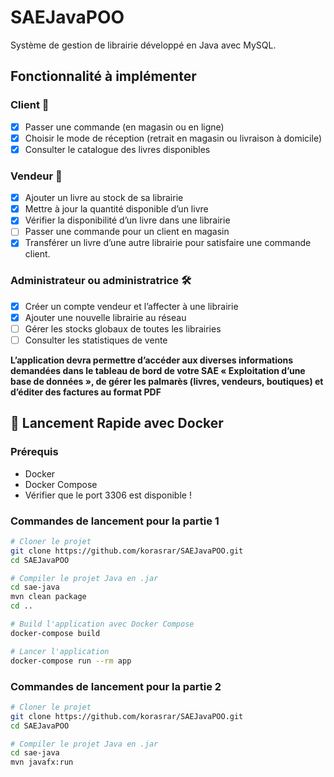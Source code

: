 # SAEJavaPOO  

Système de gestion de librairie développé en Java avec MySQL.

## Fonctionnalité à implémenter  
### Client 👤
- [X] Passer une commande (en magasin ou en ligne)  
- [X] Choisir le mode de réception (retrait en magasin ou livraison à domicile)  
- [X] Consulter le catalogue des livres disponibles  
### Vendeur 🏪  
- [X] Ajouter un livre au stock de sa librairie  
- [X] Mettre à jour la quantité disponible d’un livre  
- [X] Vérifier la disponibilité d’un livre dans une librairie  
- [ ] Passer une commande pour un client en magasin  
- [X] Transférer un livre d’une autre librairie pour satisfaire une commande client.  
### Administrateur ou administratrice 🛠️  
- [X] Créer un compte vendeur et l’affecter à une librairie  
- [X] Ajouter une nouvelle librairie au réseau  
- [ ] Gérer les stocks globaux de toutes les librairies  
- [ ] Consulter les statistiques de vente  

**L’application devra permettre d’accéder aux diverses informations demandées dans le
tableau de bord de votre SAE « Exploitation d’une base de données », de gérer les palmarès (livres, vendeurs, boutiques) et d’éditer des factures au format PDF**

## 🚀 Lancement Rapide avec Docker

### Prérequis
- Docker
- Docker Compose
- Vérifier que le port 3306 est disponible !

### Commandes de lancement pour la partie 1

```bash
# Cloner le projet
git clone https://github.com/korasrar/SAEJavaPOO.git
cd SAEJavaPOO

# Compiler le projet Java en .jar
cd sae-java
mvn clean package
cd ..

# Build l'application avec Docker Compose
docker-compose build

# Lancer l'application
docker-compose run --rm app
```

### Commandes de lancement pour la partie 2

```bash
# Cloner le projet
git clone https://github.com/korasrar/SAEJavaPOO.git
cd SAEJavaPOO

# Compiler le projet Java en .jar
cd sae-java
mvn javafx:run
```


